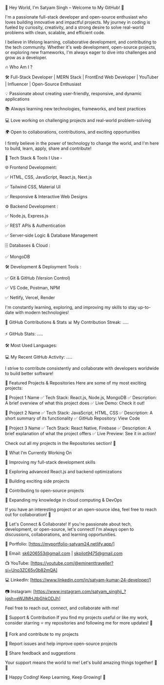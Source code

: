 🚀 Hey World, I'm Satyam Singh – Welcome to My GitHub! 👋

I'm a passionate full-stack developer and open-source enthusiast who loves building innovative and impactful projects. My journey in coding is fueled by curiosity, creativity, and a strong desire to solve real-world problems with clean, scalable, and efficient code.

I believe in lifelong learning, collaborative development, and contributing to the tech community. Whether it's web development, open-source projects, or exploring new frameworks, I'm always eager to dive into challenges and grow as a developer.

🔥 Who Am I ?

🛠 Full-Stack Developer | MERN Stack | FrontEnd Web Developer | YouTuber | Influencer | Open-Source Enthusiast 

💡 Passionate about creating user-friendly, responsive, and dynamic applications

📚 Always learning new technologies, frameworks, and best practices

💻 Love working on challenging projects and real-world problem-solving

🌍 Open to collaborations, contributions, and exciting opportunities


I firmly believe in the power of technology to change the world, and I'm here to build, learn, apply, share and contribute!


🚀 Tech Stack & Tools I Use - 

🌐 Frontend Development:

✅ HTML, CSS, JavaScript, React.js, Next.js

✅ Tailwind CSS, Material UI

✅ Responsive & Interactive Web Designs


⚙️ Backend Development :

✅ Node.js, Express.js

✅ REST APIs & Authentication

✅ Server-side Logic & Database Management


🗄 Databases & Cloud :

✅ MongoDB

🛠 Development & Deployment Tools :

✅ Git & GitHub (Version Control)

✅ VS Code, Postman, NPM

✅ Netlify, Vercel, Render


I'm constantly learning, exploring, and improving my skills to stay up-to-date with modern technologies!

📌 GitHub Contributions & Stats
📊 My Contribution Streak: .....

⚡ GitHub Stats: .....

🛠 Most Used Languages:

💻 My Recent GitHub Activity: .....

I strive to contribute consistently and collaborate with developers worldwide to build better software!

🚀 Featured Projects & Repositories
Here are some of my most exciting projects:

🌟 Project 1 Name
✅ Tech Stack: React.js, Node.js, MongoDB
✅ Description: A brief overview of what this project does
✅ Live Demo: Check it out!

🌟 Project 2 Name
✅ Tech Stack: JavaScript, HTML, CSS
✅ Description: A short summary of its functionality
✅ GitHub Repository: View Code

🌟 Project 3 Name
✅ Tech Stack: React Native, Firebase
✅ Description: A brief explanation of what the project offers
✅ Live Preview: See it in action!

Check out all my projects in the Repositories section! 🚀

🎯 What I’m Currently Working On

🔹 Improving my full-stack development skills

🔹 Exploring advanced React.js and backend optimizations

🔹 Building exciting side projects

🔹 Contributing to open-source projects

🔹 Expanding my knowledge in cloud computing & DevOps

If you have an interesting project or an open-source idea, feel free to reach out for collaboration! 🚀

🤝 Let's Connect & Collaborate!
If you're passionate about tech, development, or open-source, let's connect! I'm always open to discussions, collaborations, and learning opportunities.

💼 Portfolio: [https://myportfolio-satyam24.netlify.app/]

📧 Email: sk6206553@gmail.com | skpilot9475@gmail.com

📺 YouTube: [https://youtube.com/@eminenttraveller?si=Uno3ZC65v0b82mQA]

💻 LinkedIn: [https://www.linkedin.com/in/satyam-kumar-24-developer/]

📷 Instagram: [https://www.instagram.com/satyam_singhji_?igsh=eWJlMHJtbGhkODJh]

Feel free to reach out, connect, and collaborate with me!

🌟 Support & Contribution
If you find my projects useful or like my work, consider starring ⭐ my repositories and following me for more updates! 🚀

🔹 Fork and contribute to my projects

🔹 Report issues and help improve open-source projects

🔹 Share feedback and suggestions

Your support means the world to me! Let's build amazing things together! 💙✨

🚀 Happy Coding! Keep Learning, Keep Growing! 🚀
